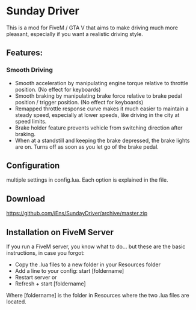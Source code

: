 # Sunday Driver

This is a mod for FiveM / GTA V that aims to make driving much more pleasant, especially if you want a realistic driving style.

## Features:
### Smooth Driving
* Smooth acceleration by manipulating engine torque relative to throttle position. (No effect for keyboards)
* Smooth braking by manipulating brake force relative to brake pedal position / trigger position. (No effect for keyboards)
* Remapped throttle response curve makes it much easier to maintain a steady speed, especially at lower speeds, like driving in the city at speed limits.
* Brake holder feature prevents vehicle from switching direction after braking.
* When at a standstill and keeping the brake depressed, the brake lights are on. Turns off as soon as you let go of the brake pedal.

## Configuration

multiple settings in config.lua.
Each option is explained in the file.


## Download

https://github.com/iEns/SundayDriver/archive/master.zip

## Installation on FiveM Server

If you run a FiveM server, you know what to do... but these are the basic instructions, in case you forgot:

* Copy the .lua files to a new folder in your Resources folder
* Add a line to your config: start [foldername]
* Restart server or
* Refresh + start [foldername]

Where [foldername] is the folder in Resources where the two .lua files are located.